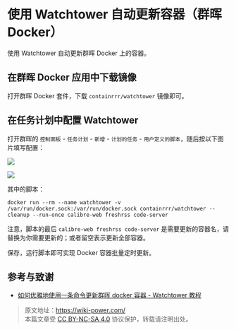 # 使用 Watchtower 自动更新容器（群晖 Docker）

使用 Watchtower 自动更新群晖 Docker 上的容器。

## 在群晖 Docker 应用中下载镜像

打开群晖 Docker 套件，下载 `containrrr/watchtower` 镜像即可。

## 在任务计划中配置 Watchtower

打开群晖的 `控制面板` - `任务计划` - `新增` - `计划的任务` - `用户定义的脚本`，随后按以下图片填写配置：

![](https://img.wiki-power.com/d/wiki-media/img/202301092319956.png)

![](https://img.wiki-power.com/d/wiki-media/img/202301092321592.png)

其中的脚本：

```shell
docker run --rm --name watchtower -v /var/run/docker.sock:/var/run/docker.sock containrrr/watchtower --cleanup --run-once calibre-web freshrss code-server
```

注意，脚本的最后 `calibre-web freshrss code-server` 是需要更新的容器名，请替换为你需要更新的；或者留空表示更新全部容器。

保存，运行脚本即可实现 Docker 容器批量定时更新。

## 参考与致谢

- [如何优雅地使用一条命令更新群晖 docker 容器 - Watchtower 教程](https://post.smzdm.com/p/awzggnqp/)

> 原文地址：<https://wiki-power.com/>  
> 本篇文章受 [CC BY-NC-SA 4.0](https://creativecommons.org/licenses/by/4.0/deed.zh) 协议保护，转载请注明出处。
